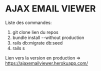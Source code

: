 # AJAX EMAIL VIEWER

Liste des commandes:

1. git clone lien du repos
2. bundle install --without production
3. rails db:migrate db:seed
4. rails s

Lien vers la version en production => https://ajaxemailviewer.herokuapp.com/
